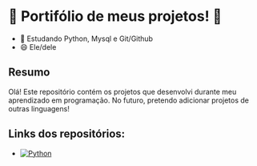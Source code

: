 # 🚀 Portifólio de meus projetos! 🚀
- 🌱 Estudando Python, Mysql e Git/Github
- 😄 Ele/dele

## Resumo
Olá! Este repositório contém os projetos que desenvolvi durante meu aprendizado em programação. No futuro, pretendo adicionar projetos de outras linguagens!

## Links dos repositórios:
* [![Python](https://img.shields.io/badge/Python-3776AB?style=for-the-badge&logo=python&logoColor=white)](https://github.com/DevJoaoAndrade/Python.git)
